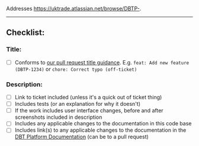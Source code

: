 Addresses https://uktrade.atlassian.net/browse/DBTP-<ticket>.

---
## Checklist:

### Title:
- [ ] Conforms to [our pull request title guidance](https://uktrade.atlassian.net/wiki/spaces/DBTP/pages/4402020487/Git+housekeeping#Pull-request-titles). E.g. `feat: Add new feature (DBTP-1234)` or `chore: Correct typo (off-ticket)`

### Description:
- [ ] Link to ticket included (unless it's a quick out of ticket thing)
- [ ] Includes tests (or an explanation for why it doesn't)
- [ ] If the work includes user interface changes, before and after screenshots included in description
- [ ] Includes any applicable changes to the documentation in this code base
- [ ] Includes link(s) to any applicable changes to the documentation in the [DBT Platform Documentation](https://platform.readme.trade.gov.uk/) (can be to a pull request)
